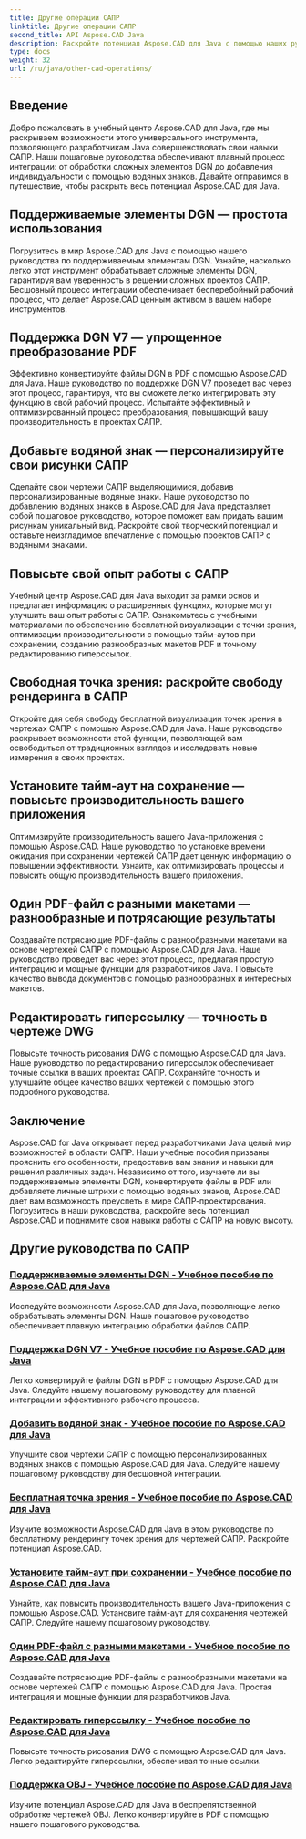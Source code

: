 ```yaml
---
title: Другие операции САПР
linktitle: Другие операции САПР
second_title: API Aspose.CAD Java
description: Раскройте потенциал Aspose.CAD для Java с помощью наших руководств. От обработки элементов DGN до добавления водяных знаков — легко совершенствуйте свои навыки работы с САПР.
type: docs
weight: 32
url: /ru/java/other-cad-operations/
---
```

## Введение

Добро пожаловать в учебный центр Aspose.CAD для Java, где мы раскрываем возможности этого универсального инструмента, позволяющего разработчикам Java совершенствовать свои навыки САПР. Наши пошаговые руководства обеспечивают плавный процесс интеграции: от обработки сложных элементов DGN до добавления индивидуальности с помощью водяных знаков. Давайте отправимся в путешествие, чтобы раскрыть весь потенциал Aspose.CAD для Java.

## Поддерживаемые элементы DGN — простота использования

Погрузитесь в мир Aspose.CAD для Java с помощью нашего руководства по поддерживаемым элементам DGN. Узнайте, насколько легко этот инструмент обрабатывает сложные элементы DGN, гарантируя вам уверенность в решении сложных проектов САПР. Бесшовный процесс интеграции обеспечивает бесперебойный рабочий процесс, что делает Aspose.CAD ценным активом в вашем наборе инструментов.

## Поддержка DGN V7 — упрощенное преобразование PDF

Эффективно конвертируйте файлы DGN в PDF с помощью Aspose.CAD для Java. Наше руководство по поддержке DGN V7 проведет вас через этот процесс, гарантируя, что вы сможете легко интегрировать эту функцию в свой рабочий процесс. Испытайте эффективный и оптимизированный процесс преобразования, повышающий вашу производительность в проектах САПР.

## Добавьте водяной знак — персонализируйте свои рисунки САПР

Сделайте свои чертежи САПР выделяющимися, добавив персонализированные водяные знаки. Наше руководство по добавлению водяных знаков в Aspose.CAD для Java представляет собой пошаговое руководство, которое поможет вам придать вашим рисункам уникальный вид. Раскройте свой творческий потенциал и оставьте неизгладимое впечатление с помощью проектов САПР с водяными знаками.

## Повысьте свой опыт работы с САПР

Учебный центр Aspose.CAD для Java выходит за рамки основ и предлагает информацию о расширенных функциях, которые могут улучшить ваш опыт работы с САПР. Ознакомьтесь с учебными материалами по обеспечению бесплатной визуализации с точки зрения, оптимизации производительности с помощью тайм-аутов при сохранении, созданию разнообразных макетов PDF и точному редактированию гиперссылок.

## Свободная точка зрения: раскройте свободу рендеринга в САПР

Откройте для себя свободу бесплатной визуализации точек зрения в чертежах САПР с помощью Aspose.CAD для Java. Наше руководство раскрывает возможности этой функции, позволяющей вам освободиться от традиционных взглядов и исследовать новые измерения в своих проектах.

## Установите тайм-аут на сохранение — повысьте производительность вашего приложения

Оптимизируйте производительность вашего Java-приложения с помощью Aspose.CAD. Наше руководство по установке времени ожидания при сохранении чертежей САПР дает ценную информацию о повышении эффективности. Узнайте, как оптимизировать процессы и повысить общую производительность вашего приложения.

## Один PDF-файл с разными макетами — разнообразные и потрясающие результаты

Создавайте потрясающие PDF-файлы с разнообразными макетами на основе чертежей САПР с помощью Aspose.CAD для Java. Наше руководство проведет вас через этот процесс, предлагая простую интеграцию и мощные функции для разработчиков Java. Повысьте качество вывода документов с помощью разнообразных и интересных макетов.

## Редактировать гиперссылку — точность в чертеже DWG

Повысьте точность рисования DWG с помощью Aspose.CAD для Java. Наше руководство по редактированию гиперссылок обеспечивает точные ссылки в ваших проектах САПР. Сохраняйте точность и улучшайте общее качество ваших чертежей с помощью этого подробного руководства.

## Заключение

Aspose.CAD for Java открывает перед разработчиками Java целый мир возможностей в области САПР. Наши учебные пособия призваны прояснить его особенности, предоставив вам знания и навыки для решения различных задач. Независимо от того, изучаете ли вы поддерживаемые элементы DGN, конвертируете файлы в PDF или добавляете личные штрихи с помощью водяных знаков, Aspose.CAD дает вам возможность преуспеть в мире САПР-проектирования. Погрузитесь в наши руководства, раскройте весь потенциал Aspose.CAD и поднимите свои навыки работы с САПР на новую высоту.
## Другие руководства по САПР
### [Поддерживаемые элементы DGN - Учебное пособие по Aspose.CAD для Java](./supported-dgn-elements/)
Исследуйте возможности Aspose.CAD для Java, позволяющие легко обрабатывать элементы DGN. Наше пошаговое руководство обеспечивает плавную интеграцию обработки файлов САПР.
### [Поддержка DGN V7 - Учебное пособие по Aspose.CAD для Java](./support-for-dgn-v7/)
Легко конвертируйте файлы DGN в PDF с помощью Aspose.CAD для Java. Следуйте нашему пошаговому руководству для плавной интеграции и эффективного рабочего процесса.
### [Добавить водяной знак - Учебное пособие по Aspose.CAD для Java](./add-watermark/)
Улучшите свои чертежи САПР с помощью персонализированных водяных знаков с помощью Aspose.CAD для Java. Следуйте нашему пошаговому руководству для бесшовной интеграции.
### [Бесплатная точка зрения - Учебное пособие по Aspose.CAD для Java](./free-point-of-view/)
Изучите возможности Aspose.CAD для Java в этом руководстве по бесплатному рендерингу точек зрения для чертежей САПР. Раскройте потенциал Aspose.CAD.
### [Установите тайм-аут при сохранении - Учебное пособие по Aspose.CAD для Java](./put-timeout-on-save/)
Узнайте, как повысить производительность вашего Java-приложения с помощью Aspose.CAD. Установите тайм-аут для сохранения чертежей САПР. Следуйте нашему пошаговому руководству.
### [Один PDF-файл с разными макетами - Учебное пособие по Aspose.CAD для Java](./single-pdf-different-layouts/)
Создавайте потрясающие PDF-файлы с разнообразными макетами на основе чертежей САПР с помощью Aspose.CAD для Java. Простая интеграция и мощные функции для разработчиков Java.
### [Редактировать гиперссылку - Учебное пособие по Aspose.CAD для Java](./edit-hyperlink/)
Повысьте точность рисования DWG с помощью Aspose.CAD для Java. Легко редактируйте гиперссылки, обеспечивая точные ссылки.
### [Поддержка OBJ - Учебное пособие по Aspose.CAD для Java](./support-of-obj/)
Изучите потенциал Aspose.CAD для Java в беспрепятственной обработке чертежей OBJ. Легко конвертируйте в PDF с помощью нашего пошагового руководства.